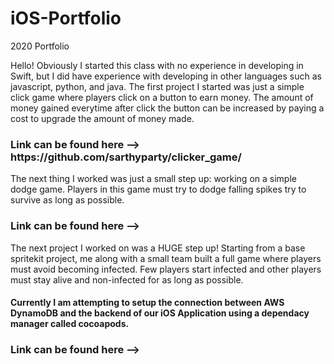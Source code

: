 # iOS-Portfolio
2020 Portfolio

Hello! Obviously I started this class with no experience in developing in Swift, but I did have experience with developing in other languages such as javascript, python, and java. The first project I started was just a simple click game where players click on a button to earn money. The amount of money gained everytime after click the button can be increased by paying a cost to upgrade the amount of money made. 
<h3>Link can be found here --> https://github.com/sarthyparty/clicker_game/</h3>

The next thing I worked was just a small step up: working on a simple dodge game. Players in this game must try to dodge falling spikes try to survive as long as possible.
<h3>Link can be found here --> </h3>

The next project I worked on was a HUGE step up! Starting from a base spritekit project, me along with a small team built a full game where players must avoid becoming infected. Few players start infected and other players must stay alive and non-infected for as long as possible. 
<h4 class = "text-purple">Currently I am attempting to setup the connection between AWS DynamoDB and the backend of our iOS Application using a dependacy manager called cocoapods.</h3>

<h3>Link can be found here --> </h3>


